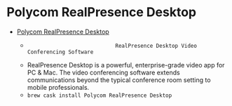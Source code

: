# Polycom RealPresence Desktop
- [Polycom RealPresence Desktop](https://www.polycom.com/products-services/hd-telepresence-video-conferencing/realpresence-desktop/realpresence-desktop.html)
  -              	            	RealPresence Desktop Video Conferencing Software            
  - RealPresence Desktop is a powerful, enterprise-grade video app for PC & Mac. The video conferencing software extends communications beyond the typical conference room setting to mobile professionals. 
  - `brew cask install Polycom RealPresence Desktop`
